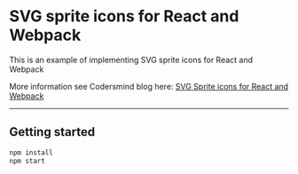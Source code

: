 # SVG sprite icons for React and Webpack

This is an example of implementing SVG sprite icons for React and Webpack

More information see Codersmind blog here: [SVG Sprite icons for React and Webpack](https://codersmind.com/svg-icons-sprite-map-react-webpack/)

***

## Getting started

```sh
npm install
npm start
```

